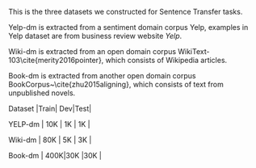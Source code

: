 This is the three datasets we constructed for Sentence Transfer tasks.


Yelp-dm is extracted from a sentiment domain corpus Yelp, examples in Yelp dataset are from business review website $Yelp$.

Wiki-dm is extracted from an open domain corpus WikiText-103\cite{merity2016pointer}, which consists of Wikipedia articles. 

Book-dm is extracted from another open domain corpus BookCorpus~\cite{zhu2015aligning}, which consists of text from unpublished novels.


Dataset |Train| Dev|Test|

YELP-dm | 10K | 1K | 1K |

Wiki-dm | 80K | 5K | 3K |

Book-dm | 400K|30K |30K |

